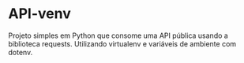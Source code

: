 # API-venv
Projeto simples em Python que consome uma API pública usando a biblioteca requests. Utilizando virtualenv e variáveis de ambiente com dotenv.
